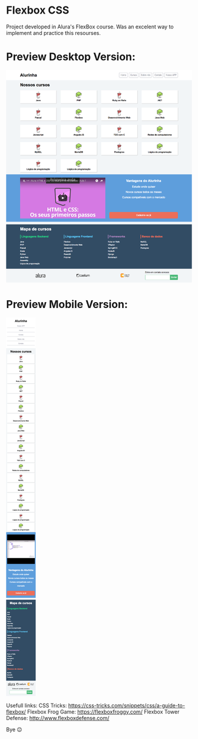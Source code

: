 # Flexbox CSS
Project developed in Alura's FlexBox course. Was an excelent way to implement and practice this resourses.

# Preview Desktop Version:

<img src=https://raw.githubusercontent.com/joaogami/Study/350743601a531787bcde582aa2764a51f337212e/Flexbox/layouts/alurinha-layout-desktop.png width="900"></img>

# Preview Mobile Version:

<img src=https://raw.githubusercontent.com/joaogami/Study/350743601a531787bcde582aa2764a51f337212e/Flexbox/layouts/alurinha-layout-mobile.png></img>

Usefull links:
CSS Tricks: https://css-tricks.com/snippets/css/a-guide-to-flexbox/
Flexbox Frog Game: https://flexboxfroggy.com/
Flexbox Tower Defense: http://www.flexboxdefense.com/

Bye 😉 
